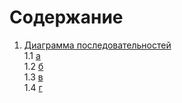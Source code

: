 # Содержание
1. [Диаграмма последовательностей](#1)<br>
1.1 [а](#1.1)<br>
1.2 [б](#1.2)<br>
1.3 [в](#1.3)<br>
1.4 [г](#1.4)<br>
